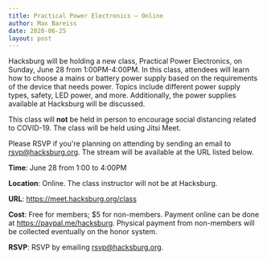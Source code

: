 ```yaml
---
title: Practical Power Electronics — Online
author: Max Bareiss
date: 2020-06-25
layout: post
---
```


Hacksburg will be holding a new class, Practical Power Electronics, on Sunday, June 28 from 1:00PM-4:00PM.
In this class, attendees will learn how to choose a mains or battery power supply based on the requirements of the device that needs power. Topics include different power supply types, safety, LED power, and more. Additionally, the power supplies available at Hacksburg will be discussed.

This class will **not** be held in person to encourage social distancing related to COVID-19. The class will be held using Jitsi Meet.

Please RSVP if you're planning on attending by sending an email to [rsvp@hacksburg.org](mailto:rsvp@hacksburg.org). The stream will be available at the URL listed below.

**Time**: June 28 from 1:00 to 4:00PM

**Location**: Online. The class instructor will not be at Hacksburg.

**URL**: <https://meet.hacksburg.org/class>

**Cost**: Free for members; $5 for non-members. Payment online can be done at <https://paypal.me/hacksburg>. Physical payment from non-members will be collected eventually on the honor system.

**RSVP**: RSVP by emailing [rsvp@hacksburg.org](mailto:rsvp@hacksburg.org).
